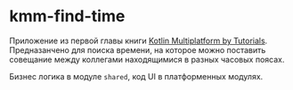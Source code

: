 # kmm-find-time
Приложение из первой главы книги [Kotlin Multiplatform by Tutorials](https://www.raywenderlich.com/books/kotlin-multiplatform-by-tutorials/v1.0). Предназанчено для поиска времени, на которое можно поставить совещание между коллегами находящимися в разных часовых поясах. 

Бизнес логика в модуле `shared`, код UI в платформенных модулях.


